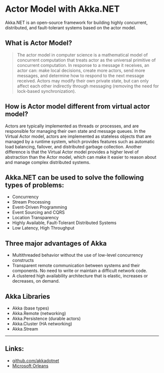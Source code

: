 # Actor Model with Akka.NET

Akka.NET is an open-source framework for building highly concurrent, distributed, and 
fault-tolerant systems based on the actor model.

## What is Actor Model?

> The actor model in computer science is a mathematical model of concurrent computation 
that treats actor as the universal primitive of concurrent computation. In response to a 
message it receives, an actor can: make local decisions, create more actors, send more 
messages, and determine how to respond to the next message received. Actors may modify 
their own private state, but can only affect each other indirectly through messaging 
(removing the need for lock-based synchronization).

## How is Actor model different from virtual actor model?
Actors are typically implemented as threads or processes, and are responsible for managing 
their own state and message queues. In the Virtual Actor model, actors are implemented as 
stateless objects that are managed by a runtime system, which provides features such as 
automatic load balancing, failover, and distributed garbage collection. Another difference 
is that the Virtual Actor model provides a higher level of abstraction than the Actor model, 
which can make it easier to reason about and manage complex distributed systems.

## Akka.NET can be used to solve the following types of problems:
* Concurrency 
* Stream Processing 
* Event-Driven Programming 
* Event Sourcing and CQRS
* Location Transparency 
* Highly Available, Fault-Tolerant Distributed Systems
* Low Latency, High Throughput

## Three major advantages of Akka
* Multithreaded behavior without the use of low-level concurrency constructs
* Transparent remote communication between systems and their components. No need to write or maintain a difficult network code.
* A clustered high availability architecture that is elastic, increases or decreases, on demand.

## Akka Libraries
* Akka (base types)
* Akka.Remote (networking)
* Akka.Persistence (durable actors)
* Akka.Cluster (HA networking)
* Akka.Stream 

---
 ## Links:
 - [github.com/akkadotnet](https://github.com/akkadotnet)
 - [Microsoft Orleans](https://learn.microsoft.com/en-us/dotnet/orleans/overview)




